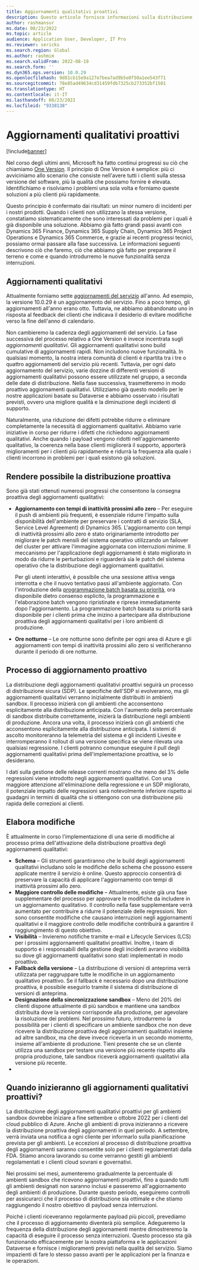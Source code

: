 ```yaml
---
title: Aggiornamenti qualitativi proattivi
description: Questo articolo fornisce informazioni sulla distribuzione proattiva di aggiornamenti qualitativi.
author: rashmansur
ms.date: 08/23/2022
ms.topic: article
audience: Application User, Developer, IT Pro
ms.reviewer: sericks
ms.search.region: Global
ms.author: rashmim
ms.search.validFrom: 2022-08-19
ms.search.form: ''
ms.dyn365.ops.version: 10.0.29
ms.openlocfilehash: 9d81cb15e9a127e7bea7ad9b5e0f50a1ee543f71
ms.sourcegitcommit: 78e85ad49634cd31459fdb7325cb273352bf1501
ms.translationtype: HT
ms.contentlocale: it-IT
ms.lasthandoff: 08/23/2022
ms.locfileid: "9338138"
---
```

# <a name="proactive-quality-updates"></a>Aggiornamenti qualitativi proattivi

[!include[banner](../includes/banner.md)]

Nel corso degli ultimi anni, Microsoft ha fatto continui progressi su ciò che chiamiamo [One Version](../../dev-itpro/lifecycle-services/oneversion-overview.md). Il principio di One Version è semplice: più ci avviciniamo allo scenario che consiste nell'avere tutti i clienti sulla stessa versione del software, più la qualità che possiamo fornire è elevata. Identifichiamo e risolviamo i problemi una sola volta e forniamo queste soluzioni a più clienti più rapidamente.

Questo principio è confermato dai risultati: un minor numero di incidenti per i nostri prodotti. Quando i clienti non utilizzano la stessa versione, constatiamo sistematicamente che sono interessati da problemi per i quali è già disponibile una soluzione. Abbiamo già fatto grandi passi avanti con Dynamics 365 Finance, Dynamics 365 Supply Chain, Dynamics 365 Project Operations e Dynamics 365 Commerce, e grazie ai recenti progressi tecnici, possiamo ormai passare alla fase successiva. Le informazioni seguenti descrivono ciò che faremo, ciò che abbiamo già fatto per preparare il terreno e come e quando introdurremo le nuove funzionalità senza interruzioni.

## <a name="focus-on-quality-updates"></a>Aggiornamenti qualitativi

Attualmente forniamo sette [aggiornamenti del servizio](public-preview-releases.md) all'anno. Ad esempio, la versione 10.0.29 è un aggiornamento del servizio. Fino a poco tempo, gli aggiornamenti all'anno erano otto. Tuttavia, ne abbiamo abbandonato uno in risposta al feedback dei clienti che indicava il desiderio di evitare modifiche verso la fine dell'anno di calendario.

Non cambieremo la cadenza degli aggiornamenti del servizio. La fase successiva del processo relativo a One Version è invece incentrata sugli *aggiornamenti qualitativi*. Gli aggiornamenti qualitativi sono build cumulative di aggiornamenti rapidi. Non includono nuove funzionalità. In qualsiasi momento, la nostra intera comunità di clienti è ripartita tra i tre o quattro aggiornamenti del servizio più recenti. Tuttavia, per ogni dato aggiornamento del servizio, varie dozzine di differenti versioni di aggiornamenti qualitativi possono essere utilizzate nel gruppo, a seconda delle date di distribuzione. Nella fase successiva, trasmetteremo in modo proattivo aggiornamenti qualitativi. Utilizziamo già questo modello per le nostre applicazioni basate su Dataverse e abbiamo osservato i risultati previsti, ovvero una migliore qualità e la diminuzione degli incidenti di supporto.

Naturalmente, una riduzione dei difetti potrebbe ridurre o eliminare completamente la necessità di aggiornamenti qualitativi. Abbiamo varie iniziative in corso per ridurre i difetti che richiedono aggiornamenti qualitativi. Anche quando i payload vengono ridotti nell'aggiornamento qualitativo, la coerenza nella base clienti migliorerà il supporto, apporterà miglioramenti per i clienti più rapidamente e ridurrà la frequenza alla quale i clienti incorrono in problemi per i quali esistono già soluzioni.

## <a name="making-proactive-distribution-possible"></a>Rendere possibile la distribuzione proattiva

Sono già stati ottenuti numerosi progressi che consentono la consegna proattiva degli aggiornamenti qualitativi:

- **Aggiornamento con tempi di inattività prossimi allo zero** – Per eseguire il push di ambienti più frequenti, è essenziale ridurre l'impatto sulla disponibilità dell'ambiente per preservare i contratti di servizio (SLA, Service Level Agreement) di Dynamics 365. L'aggiornamento con tempi di inattività prossimi allo zero è stato originariamente introdotto per migliorare le patch mensili del sistema operativo utilizzando un failover del cluster per attivare l'immagine aggiornata con interruzioni minime. Il meccanismo per l'applicazione degli aggiornamenti è stato migliorato in modo da ridurre le perturbazioni e riguarderà sia le patch del sistema operativo che la distribuzione degli aggiornamenti qualitativi.

    Per gli utenti interattivi, è possibile che una sessione attiva venga interrotta e che il nuovo tentativo passi all'ambiente aggiornato. Con l'introduzione della [programmazione batch basata su priorità](../../dev-itpro/sysadmin/priority-based-batch-scheduling.md), ora disponibile dietro consenso esplicito, la programmazione e l'elaborazione batch vengono ripristinate e riprese immediatamente dopo l'aggiornamento. La programmazione batch basata su priorità sarà disponibile per i clienti prima che inizino a partecipare alla distribuzione proattiva degli aggiornamenti qualitativi per i loro ambienti di produzione.

- **Ore notturne** – Le ore notturne sono definite per ogni area di Azure e gli aggiornamenti con tempi di inattività prossimi allo zero si verificheranno durante il periodo di ore notturne.

## <a name="the-proactive-update-process"></a>Processo di aggiornamento proattivo

La distribuzione degli aggiornamenti qualitativi proattivi seguirà un processo di distribuzione sicura (SDP). Le specifiche dell'SDP si evolveranno, ma gli aggiornamenti qualitativi verranno inizialmente distribuiti in ambienti sandbox. Il processo inizierà con gli ambienti che acconsentono esplicitamente alla distribuzione anticipata. Con l'aumento della percentuale di sandbox distribuite correttamente, inizierà la distribuzione negli ambienti di produzione. Ancora una volta, il processo inizierà con gli ambienti che acconsentono esplicitamente alla distribuzione anticipata. I sistemi di ascolto monitoreranno la telemetria del sistema e gli incidenti Livesite e interromperanno il rollout di una versione specifica se viene rilevata una qualsiasi regressione. I clienti potranno comunque eseguire il pull degli aggiornamenti qualitativi prima dell'implementazione proattiva, se lo desiderano.

I dati sulla gestione delle release correnti mostrano che meno del 3% delle regressioni viene introdotto negli aggiornamenti qualitativi. Con una maggiore attenzione all'eliminazione della regressione e un SDP migliorato, il potenziale impatto delle regressioni sarà notevolmente inferiore rispetto ai guadagni in termini di qualità che si ottengono con una distribuzione più rapida delle correzioni ai clienti.

## <a name="process-changes"></a>Elabora modifiche

È attualmente in corso l'implementazione di una serie di modifiche al processo prima dell'attivazione della distribuzione proattiva degli aggiornamenti qualitativi:

- **Schema** – Gli strumenti garantiranno che le build degli aggiornamenti qualitativi includano solo le modifiche dello schema che possono essere applicate mentre il servizio è online. Questo approccio consentirà di preservare la capacità di applicare l'aggiornamento con tempi di inattività prossimi allo zero.
- **Maggiore controllo delle modifiche** – Attualmente, esiste già una fase supplementare del processo per approvare le modifiche da includere in un aggiornamento qualitativo. Il controllo nella fase supplementare verrà aumentato per contribuire a ridurre il potenziale delle regressioni. Non sono consentite modifiche che causano interruzioni negli aggiornamenti qualitativi e il maggiore controllo delle modifiche contribuirà a garantire il raggiungimento di questo obiettivo.
- **Visibilità** – Invieremo notifiche tramite e-mail e Lifecycle Services (LCS) per i prossimi aggiornamenti qualitativi proattivi. Inoltre, i team di supporto e i responsabili della gestione degli incidenti avranno visibilità su dove gli aggiornamenti qualitativi sono stati implementati in modo proattivo.
- **Fallback della versione** – La distribuzione di versioni di anteprima verrà utilizzata per raggruppare tutte le modifiche in un aggiornamento qualitativo proattivo. Se il fallback è necessario dopo una distribuzione proattiva, è possibile eseguirlo tramite il sistema di distribuzione di versioni di anteprima.
- **Designazione della sincronizzazione sandbox** – Meno del 20% dei clienti dispone attualmente di più sandbox e mantiene una sandbox distribuita dove la versione corrisponde alla produzione, per agevolare la risoluzione dei problemi. Nel prossimo futuro, introdurremo la possibilità per i clienti di specificare un ambiente sandbox che non deve ricevere la distribuzione proattiva degli aggiornamenti qualitativi insieme ad altre sandbox, ma che deve invece riceverla in un secondo momento, insieme all'ambiente di produzione. Tieni presente che se un cliente utilizza una sandbox per testare una versione più recente rispetto alla propria produzione, tale sandbox riceverà aggiornamenti qualitativi alla versione più recente.
- 
## <a name="when-will-proactive-quality-updates-start"></a>Quando inizieranno gli aggiornamenti qualitativi proattivi?

La distribuzione degli aggiornamenti qualitativi proattivi per gli ambienti sandbox dovrebbe iniziare a fine settembre o ottobre 2022 per i clienti del cloud pubblico di Azure. Anche gli ambienti di prova inizieranno a ricevere la distribuzione proattiva degli aggiornamenti in quel periodo. A settembre, verrà inviata una notifica a ogni cliente per informarlo sulla pianificazione prevista per gli ambienti. Le eccezioni al processo di distribuzione proattiva degli aggiornamenti saranno consentite solo per i clienti regolamentati dalla FDA. Stiamo ancora lavorando su come verranno gestiti gli ambienti regolamentati e i clienti cloud sovrani e governativi.

Nei prossimi sei mesi, aumenteremo gradualmente la percentuale di ambienti sandbox che ricevono aggiornamenti proattivi, fino a quando tutti gli ambienti designati non saranno inclusi e passeremo all'aggiornamento degli ambienti di produzione. Durante questo periodo, eseguiremo controlli per assicurarci che il processo di distribuzione sia ottimale e che stiamo raggiungendo il nostro obiettivo di payload senza interruzioni.

Poiché i clienti riceveranno regolarmente payload più piccoli, prevediamo che il processo di aggiornamento diventerà più semplice. Adegueremo la frequenza della distribuzione degli aggiornamenti mentre dimostreremo la capacità di eseguire il processo senza interruzioni. Questo processo sta già funzionando efficacemente per la nostra piattaforma e le applicazioni Dataverse e fornisce i miglioramenti previsti nella qualità del servizio. Siamo impazienti di fare lo stesso passo avanti per le applicazioni per la finanza e le operazioni.
